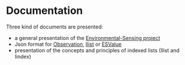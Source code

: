 # Documentation
Three kind of documents are presented:
- a general presentation of the [Environmental-Sensing project](https://github.com/loco-philippe/Environmental-Sensing/blob/main/documentation/ES-presentation.pdf)
- Json format for [Observation](https://github.com/loco-philippe/Environmental-Sensing/blob/main/documentation/ObsJSON-Standard.pdf), [Ilist](https://github.com/loco-philippe/Environmental-Sensing/blob/main/documentation/IlistJSON-Standard.pdf) or [ESValue](https://github.com/loco-philippe/Environmental-Sensing/blob/main/documentation/ESJSON-Standard.pdf)
- presentation of the concepts and principles of indexed lists (Ilist and Iindex)
